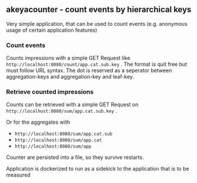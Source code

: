 ## akeyacounter - count events by hierarchical keys

Very simple application, that can be used to count events (e.g. anonymous usage of certain application features) 

### Count events

Counts impressions with a simple GET Request like `http://localhost:8080/count/app.cat.sub.key` .
The format is quit free but must follow URL syntax. 
The dot is reserved as a seperator between aggregation-keys and aggregation-key and leaf-key.

### Retrieve counted impressions

Counts can be retrieved with a simple GET Request on `http://localhost:8080/sum/app.cat.sub.key` .

Or for the aggregates with 
* `http://localhost:8080/sum/app.cat.sub` 
* `http://localhost:8080/sum/app.cat` 
* `http://localhost:8080/sum/app` 

Counter are persisted into a file, so they survive restarts.

Application is dockerized to run as a sidekick to the application that is to be measured
